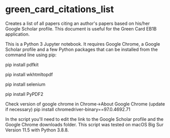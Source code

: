 # green_card_citations_list
Creates a list of all papers citing an author's papers based on his/her Google Scholar profile. This document is useful for the Green Card EB1B application.

This is a Python 3 Jupyter notebook. It requires Google Chrome, a Google Scholar profile and a few Python packages that can be installed from the command line using pip:

pip install pdfkit

pip install wkhtmltopdf

pip install selenium

pip install PyPDF2

Check version of google chrome in Chrome->About Google Chrome (update if necessary)
pip install chromedriver-binary==97.0.4692.71

In the script you'll need to edit the link to the Google Scholar profile and the Google Chrome downloads folder. This script was tested on macOS Big Sur Version 11.5 with Python 3.8.8.
